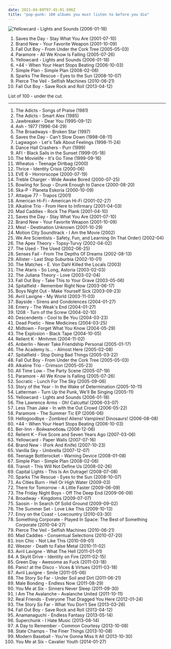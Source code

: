 ```yaml
---
date: 2021-04-09T07:45:01.696Z
title: "pop-punk: 100 albums you must listen to before you die"
---
```

![Yellowcard - Lights and Sounds (2006-01-18)](http://coverartarchive.org/release/3ba8706d-4a74-412a-bac1-4497189f70f9/7255069360-500.jpg "Yellowcard - Lights and Sounds (2006-01-18)")
<ol class="albums">
<li data-cover="https://img.discogs.com/D4TQiVXih8lUXHMWLda880kUDLA=/fit-in/486x475/filters:strip_icc():format(jpeg):mode_rgb():quality(90)/discogs-images/R-2558652-1370617869-6756.jpeg.jpg" data-tags="emo" role="button">Saves the Day - Stay What You Are (2001-07-10)</li>
<li data-cover="http://coverartarchive.org/release/bd98ccf6-f2fe-4eef-8104-4acf5b315414/4724001049-500.jpg" data-tags="pop punk, emo" role="button">Brand New - Your Favorite Weapon (2001-10-09)</li>
<li data-cover="http://coverartarchive.org/release/876e5c90-4dfa-3b2c-aa9e-37c8c94a23b8/1236750855-500.jpg" data-tags="rock, pop punk" role="button">Fall Out Boy - From Under the Cork Tree (2005-05-03)</li>
<li data-cover="http://coverartarchive.org/release/99c3f86a-eac2-42b6-b24c-342dc604252a/20614244026-500.jpg" data-tags="pop punk, rock" role="button">Paramore - All We Know Is Falling (2005-07-26)</li>
<li data-cover="http://coverartarchive.org/release/3ba8706d-4a74-412a-bac1-4497189f70f9/7255069360-500.jpg" data-tags="pop punk" role="button">Yellowcard - Lights and Sounds (2006-01-18)</li>
<li data-cover="http://coverartarchive.org/release/e4a4ea60-71e7-47cc-be21-4bbf74e98c21/14771760838-500.jpg" data-tags="pop punk, punk, alternative rock" role="button">+44 - When Your Heart Stops Beating (2006-10-03)</li>
<li data-cover="http://coverartarchive.org/release/da472951-e8a4-3af3-ba96-8fa771003e9f/5246794220-500.jpg" data-tags="pop punk, rock, simple plan" role="button">Simple Plan - Simple Plan (2008-02-06)</li>
<li data-cover="https://img.discogs.com/ldUyyN34YPehBosSjAoI4z-Jl9s=/fit-in/500x500/filters:strip_icc():format(jpeg):mode_rgb():quality(90)/discogs-images/R-8897279-1473778780-6542.jpeg.jpg" data-tags="rock, emo, pop punk, pop-punk" role="button">Sparks The Rescue - Eyes to the Sun (2008-10-07)</li>
<li data-cover="http://coverartarchive.org/release/52480116-0a55-4090-a91a-7b0752f7955f/7149416698-500.jpg" data-tags="post-hardcore, emocore" role="button">Pierce The Veil - Selfish Machines (2010-06-21)</li>
<li data-cover="http://coverartarchive.org/release/f6b77446-f07e-4768-bd34-f8baa90b9b4b/26624103376-500.jpg" data-tags="pop rock" role="button">Fall Out Boy - Save Rock and Roll (2013-04-12)</li>
</ol>
List of 100 - under the cut.
<!-- more -->

_________________

<ol class="albums">
<li data-cover="https://img.discogs.com/ugjbjNW1wYlQhPOPT5E0LCbJg64=/fit-in/338x338/filters:strip_icc():format(jpeg):mode_rgb():quality(90)/discogs-images/R-1240135-1203029997.jpeg.jpg" data-tags="punk, punk rock" role="button">
The Adicts - Songs of Praise (1981)
</li>
<li data-cover="https://img.discogs.com/X6fiSwFs8qQ2G7qgID3MOmzZsQ8=/fit-in/600x581/filters:strip_icc():format(jpeg):mode_rgb():quality(90)/discogs-images/R-1627925-1243439477.jpeg.jpg" data-tags="punk" role="button">
The Adicts - Smart Alex (1985)
</li>
<li data-cover="http://coverartarchive.org/release/7086c733-4ced-4f36-b024-74404bb7ab80/3357063370-500.jpg" data-tags="punk" role="button">
Jawbreaker - Dear You (1995-09-12)
</li>
<li data-cover="https://img.discogs.com/BcS5KvjsQrcJcmIU_fGCojexqU0=/fit-in/600x536/filters:strip_icc():format(jpeg):mode_rgb():quality(90)/discogs-images/R-6101905-1411118419-6315.jpeg.jpg" data-tags="indie rock, britpop, 90s, rock" role="button">
Ash - 1977 (1996-04-29)
</li>
<li data-cover="https://img.discogs.com/UeXpY-Px3im20vNNKSHkDXoV6PU=/fit-in/600x595/filters:strip_icc():format(jpeg):mode_rgb():quality(90)/discogs-images/R-1579495-1325323065.jpeg.jpg" data-tags="punk rock, pop-punk" role="button">
The Broadways - Broken Star (1997)
</li>
<li data-cover="https://img.discogs.com/9QJuAz0PTXQsgiotouR1kQ3wZrQ=/fit-in/600x600/filters:strip_icc():format(jpeg):mode_rgb():quality(90)/discogs-images/R-4910593-1379180466-8855.jpeg.jpg" data-tags="pop punk, melodic hardcore, emo, punk rock" role="button">
Saves the Day - Can't Slow Down (1998-08-11)
</li>
<li data-cover="https://img.discogs.com/sZ4mic1sSLiGyQhE9QGLl8fCrm8=/fit-in/500x500/filters:strip_icc():format(jpeg):mode_rgb():quality(90)/discogs-images/R-455613-1242306306.jpeg.jpg" data-tags="punk rock, skate punk" role="button">
Lagwagon - Let's Talk About Feelings (1998-11-24)
</li>
<li data-cover="http://coverartarchive.org/release/de75f45c-44b0-4ab1-829f-12077a27bc3a/24951821000-500.jpg" data-tags="ska punk, female vocals, pop-punk" role="button">
Dance Hall Crashers - Purr (1999)
</li>
<li data-cover="http://coverartarchive.org/release/f16f6c63-40e7-4393-9c5c-6ef9163657c0/8039780020-500.jpg" data-tags="hardcore punk, punk, hardcore" role="button">
AFI - Black Sails in the Sunset (1999-05-18)
</li>
<li data-cover="http://coverartarchive.org/release/cd80d624-8172-4612-97ad-fa3b86e41751/7432264240-500.jpg" data-tags="indie, punk, alternative, hardcore, emo, punk rock, pop-punk, melodic hardcore" role="button">
The Movielife - It's Go Time (1999-09-16)
</li>
<li data-cover="http://coverartarchive.org/release/7dc0297b-7d91-415c-9eb2-acf23800cefd/2506338240-500.jpg" data-tags="teenage, funny songs" role="button">
Wheatus - Teenage Dirtbag (2000)
</li>
<li data-cover="http://coverartarchive.org/release/46bdc3ea-e017-4e6c-8560-b68961dd5aeb/26299827268-500.jpg" data-tags="post-hardcore" role="button">
Thrice - Identity Crisis (2000-06)
</li>
<li data-cover="http://coverartarchive.org/release/beeea995-94fb-408d-aa46-c0607bf93420/25464193273-500.jpg" data-tags="rock" role="button">
EVE 6 - Horrorscope (2000-07-19)
</li>
<li data-cover="https://img.discogs.com/37rX_KJ-pUEs4rqsURx6BUXy_g8=/fit-in/600x600/filters:strip_icc():format(jpeg):mode_rgb():quality(90)/discogs-images/R-3074593-1314510477.jpeg.jpg" data-tags="pop-punk, nettwerk" role="button">
Treble Charger - Wide Awake Bored (2000-07-25)
</li>
<li data-cover="http://coverartarchive.org/release/20d8fdf6-d08c-4384-8204-abdb87408aec/10858824360-500.jpg" data-tags="pop punk" role="button">
Bowling for Soup - Drunk Enough to Dance (2000-08-20)
</li>
<li data-cover="http://coverartarchive.org/release/afd09c19-87f1-368e-8e9a-738186154f7f/25137146393-500.jpg" data-tags="ska punk, ska" role="button">
Ska-P - Planeta Eskoria (2000-10-09)
</li>
<li data-cover="https://img.discogs.com/Up96RLoHR_w11-BVoiYSxnC5G_o=/fit-in/200x200/filters:strip_icc():format(jpeg):mode_rgb():quality(90)/discogs-images/R-6735488-1425576086-8210.jpeg.jpg" data-tags="alternative" role="button">
Attaque 77 - Trapos (2001)
</li>
<li data-cover="http://coverartarchive.org/release/ce3418e9-83f9-4ecb-acc5-82c47a67c9b5/6010970718-500.jpg" data-tags="rock" role="button">
American Hi-Fi - American Hi-Fi (2001-02-27)
</li>
<li data-cover="http://coverartarchive.org/release/6c552a41-0787-4fac-9a47-c57189f4cb3e/3045265515-500.jpg" data-tags="punk rock" role="button">
Alkaline Trio - From Here to Infirmary (2001-04-03)
</li>
<li data-cover="http://coverartarchive.org/release/b55cac2b-dfcf-435c-82c3-fa9ddd3136d9/26290886238-500.jpg" data-tags="ska punk" role="button">
Mad Caddies - Rock The Plank (2001-04-10)
</li>
<li data-cover="https://img.discogs.com/D4TQiVXih8lUXHMWLda880kUDLA=/fit-in/486x475/filters:strip_icc():format(jpeg):mode_rgb():quality(90)/discogs-images/R-2558652-1370617869-6756.jpeg.jpg" data-tags="emo" role="button">
Saves the Day - Stay What You Are (2001-07-10)
</li>
<li data-cover="http://coverartarchive.org/release/bd98ccf6-f2fe-4eef-8104-4acf5b315414/4724001049-500.jpg" data-tags="pop punk, emo" role="button">
Brand New - Your Favorite Weapon (2001-10-09)
</li>
<li data-cover="http://coverartarchive.org/release/171528d3-81db-40ed-b8c2-d47dbfe7afb4/8126669291-500.jpg" data-tags="pop punk" role="button">
Mest - Destination Unknown (2001-10-29)
</li>
<li data-cover="https://img.discogs.com/tfulD_HMi8UtHRtBXTnttjY4O5U=/fit-in/600x595/filters:strip_icc():format(jpeg):mode_rgb():quality(90)/discogs-images/R-459751-1371414323-2301.jpeg.jpg" data-tags="pop punk" role="button">
Motion City Soundtrack - I Am the Movie (2002)
</li>
<li data-cover="http://coverartarchive.org/release/44d30a5e-c4ba-46d4-bbc9-edcf9e11078b/4775642138-500.jpg" data-tags="indie, indie rock" role="button">
We Are Scientists - Safety, Fun, and Learning (In That Order) (2002-04)
</li>
<li data-cover="http://coverartarchive.org/release/4981b053-513a-48e3-ac76-a0dd8c3287a6/24296430191-500.jpg" data-tags="alternative rock" role="button">
The Apex Theory - Topsy-Turvy (2002-04-02)
</li>
<li data-cover="https://via.placeholder.com/450" data-tags="emo" role="button">
The Used - The Used (2002-06-25)
</li>
<li data-cover="https://img.discogs.com/dEQah6C7HfFT_jzEHA1fS4FnW6w=/fit-in/600x597/filters:strip_icc():format(jpeg):mode_rgb():quality(90)/discogs-images/R-2547728-1457059020-1993.jpeg.jpg" data-tags="post-hardcore, emo" role="button">
Senses Fail - From The Depths Of Dreams (2002-08-13)
</li>
<li data-cover="https://img.discogs.com/5C_aOeOH1LzUDlkcydPm5fqB8Eg=/fit-in/500x500/filters:strip_icc():format(jpeg):mode_rgb():quality(90)/discogs-images/R-757826-1169995318.jpeg.jpg" data-tags="punk rock, pop punk" role="button">
Allister - Last Stop Suburbia (2002-10-01)
</li>
<li data-cover="https://img.discogs.com/SIgY03YrHEIEtQPzl6q8eKCR5wE=/fit-in/600x600/filters:strip_icc():format(jpeg):mode_rgb():quality(90)/discogs-images/R-1949439-1254450919.jpeg.jpg" data-tags="rock, punk, emo, pop punk, pop-punk, niiice, epitaph, cds, owned albums, michele recommends" role="button">
The Matches - E. Von Dahl Killed the Locals (2003)
</li>
<li data-cover="http://coverartarchive.org/release/d3cf2f17-2dd6-4dcc-92bc-00d1fd4ec509/4809733267-500.jpg" data-tags="rock, punk rock, pop punk, alternative" role="button">
The Ataris - So Long, Astoria (2003-02-03)
</li>
<li data-cover="http://coverartarchive.org/release/effa2618-31af-47ea-84b6-ea3ad71fc403/1240962767-500.jpg" data-tags="alternative rock" role="button">
The Juliana Theory - Love (2003-02-04)
</li>
<li data-cover="http://coverartarchive.org/release/5c3f089c-a56b-3587-9dfd-1116890c0325/5678899612-500.jpg" data-tags="pop punk, emo, punk" role="button">
Fall Out Boy - Take This to Your Grave (2003-05-06)
</li>
<li data-cover="https://img.discogs.com/f5loloYlu0t5ZQmJrzvgj8e82J4=/fit-in/600x594/filters:strip_icc():format(jpeg):mode_rgb():quality(90)/discogs-images/R-1567795-1463486144-9408.jpeg.jpg" data-tags="pop punk" role="button">
Spitalfield - Remember Right Now (2003-06-17)
</li>
<li data-cover="http://coverartarchive.org/release/0db476e3-af43-4bef-8c7f-07eb55ecb6e0/6939130778-500.jpg" data-tags="emo, post-hardcore, boys night out" role="button">
Boys Night Out - Make Yourself Sick (2003-09-23)
</li>
<li data-cover="https://via.placeholder.com/450" data-tags="rock, live" role="button">
Avril Lavigne - My World (2003-11-03)
</li>
<li data-cover="http://coverartarchive.org/release/1c2df079-8585-4604-8d45-93201c4dfadd/14990538151-500.jpg" data-tags="deutzia" role="button">
Bayside - Sirens and Condolences (2004-01-27)
</li>
<li data-cover="http://coverartarchive.org/release/b773f9e1-f0e4-410b-9971-3647e8f2af80/4889661118-500.jpg" data-tags="post-hardcore, rock, screamo" role="button">
Emery - The Weak's End (2004-01-27)
</li>
<li data-cover="http://coverartarchive.org/release/81021889-7c5c-4e19-af1b-c075e6ba7536/5609920003-500.jpg" data-tags="emo, punk rock, pop punk, pop-punk" role="button">
1208 - Turn of the Screw (2004-02-10)
</li>
<li data-cover="http://coverartarchive.org/release/d40ce628-20ee-464b-8bbf-f11b1860d020/13750657821-500.jpg" data-tags="punk, punk rock" role="button">
Descendents - Cool to Be You (2004-03-23)
</li>
<li data-cover="https://img.discogs.com/DzsZcP8IOXdd8AukKcjKD0hUUK4=/fit-in/500x500/filters:strip_icc():format(jpeg):mode_rgb():quality(90)/discogs-images/R-407309-1336738383-3595.jpeg.jpg" data-tags="post-hardcore, emocore" role="button">
Dead Poetic - New Medicines (2004-03-25)
</li>
<li data-cover="http://coverartarchive.org/release/c0365b79-6bf3-4523-8337-15a6f7cbd8f0/25689157271-500.jpg" data-tags="pop punk" role="button">
Midtown - Forget What You Know (2004-05-29)
</li>
<li data-cover="http://coverartarchive.org/release/cdfaf264-5840-4e9e-b2ff-805806e21080/9371082815-500.jpg" data-tags="punk rock" role="button">
The Explosion - Black Tape (2004-10-05)
</li>
<li data-cover="https://img.discogs.com/iJskKmwAOtSy8DqLjYHV9iZZqL8=/fit-in/500x500/filters:strip_icc():format(jpeg):mode_rgb():quality(90)/discogs-images/R-2104965-1264272700.jpeg.jpg" data-tags="christian rock, christian, pop punk, rock" role="button">
Relient K - Mmhmm (2004-11-02)
</li>
<li data-cover="http://coverartarchive.org/release/0158574e-e762-4a5f-a927-ad925172605d/17944620848-500.jpg" data-tags="alternative rock" role="button">
Anberlin - Never Take Friendship Personal (2005-01-17)
</li>
<li data-cover="https://via.placeholder.com/450" data-tags="pop punk, emo" role="button">
The Academy Is... - Almost Here (2005-02-08)
</li>
<li data-cover="https://img.discogs.com/y6t0kAg-KObDDhZWUK3H0fKp_GQ=/fit-in/600x604/filters:strip_icc():format(jpeg):mode_rgb():quality(90)/discogs-images/R-2402034-1463526135-9641.jpeg.jpg" data-tags="pop-punk, audioase, victory, i love this album" role="button">
Spitalfield - Stop Doing Bad Things (2005-03-22)
</li>
<li data-cover="http://coverartarchive.org/release/876e5c90-4dfa-3b2c-aa9e-37c8c94a23b8/1236750855-500.jpg" data-tags="rock, pop punk" role="button">
Fall Out Boy - From Under the Cork Tree (2005-05-03)
</li>
<li data-cover="http://coverartarchive.org/release/7dfe419a-c40e-48d1-afb1-a40630935119/9192690317-500.jpg" data-tags="rock, punk, alternative, punk rock" role="button">
Alkaline Trio - Crimson (2005-05-23)
</li>
<li data-cover="http://coverartarchive.org/release/d4e182d3-cbd8-4c21-84f1-4b3cad1e79c0/10226753401-500.jpg" data-tags="pop punk" role="button">
All Time Low - The Party Scene (2005-07-19)
</li>
<li data-cover="http://coverartarchive.org/release/99c3f86a-eac2-42b6-b24c-342dc604252a/20614244026-500.jpg" data-tags="pop punk, rock" role="button">
Paramore - All We Know Is Falling (2005-07-26)
</li>
<li data-cover="http://coverartarchive.org/release/94a2f175-2459-44d5-8675-42f37af700ac/20315280574-500.jpg" data-tags="indie, rock, alternative, pop-punk, indie piano rock, go get it" role="button">
Socratic - Lunch For The Sky (2005-09-06)
</li>
<li data-cover="https://img.discogs.com/DUVXwVMT8cYWLtohg9zJPOoxmvI=/fit-in/500x500/filters:strip_icc():format(jpeg):mode_rgb():quality(90)/discogs-images/R-1369586-1213869780.jpeg.jpg" data-tags="post-hardcore" role="button">
Story of the Year - In the Wake of Determination (2005-10-11)
</li>
<li data-cover="https://img.discogs.com/bTbr1FZ58H8bTJiMJd1Avt0ozB0=/fit-in/600x591/filters:strip_icc():format(jpeg):mode_rgb():quality(90)/discogs-images/R-2262045-1273021050.jpeg.jpg" data-tags="punk, pop-punk, melodic hardcore, post hardcore, deep elm, grit, hardcore and post hardcore" role="button">
Latterman - Turn Up the Punk, We'll Be Singing (2005-11)
</li>
<li data-cover="http://coverartarchive.org/release/3ba8706d-4a74-412a-bac1-4497189f70f9/7255069360-500.jpg" data-tags="pop punk" role="button">
Yellowcard - Lights and Sounds (2006-01-18)
</li>
<li data-cover="https://img.discogs.com/R6AZzsVfSvPq6SAPVefqqk6YUWk=/fit-in/600x598/filters:strip_icc():format(jpeg):mode_rgb():quality(90)/discogs-images/R-1474219-1398882231-8755.jpeg.jpg" data-tags="punk rock" role="button">
The Lawrence Arms - Oh! Calcutta! (2006-03-07)
</li>
<li data-cover="http://coverartarchive.org/release/4575d679-cb7c-48e9-9849-6227fafbec64/21326500958-500.jpg" data-tags="pop punk, ska punk" role="button">
Less Than Jake - In with the Out Crowd (2006-05-22)
</li>
<li data-cover="http://coverartarchive.org/release/b8237d33-ad0a-41ae-96e6-99d0671700ec/1961550131-500.jpg" data-tags="alternative rock, pop punk" role="button">
Paramore - The Summer Tic EP (2006-06)
</li>
<li data-cover="http://coverartarchive.org/release/437b6335-ded3-4882-aa90-5a5c746b9b10/16310488534-500.jpg" data-tags="powerpop, alternative" role="button">
Hellogoodbye - Zombies! Aliens! Vampires! Dinosaurs! (2006-08-08)
</li>
<li data-cover="http://coverartarchive.org/release/e4a4ea60-71e7-47cc-be21-4bbf74e98c21/14771760838-500.jpg" data-tags="pop punk, punk, alternative rock" role="button">
+44 - When Your Heart Stops Beating (2006-10-03)
</li>
<li data-cover="http://coverartarchive.org/release/0f20f9dd-21fb-40b6-b8a7-6010912e2819/10099992974-500.jpg" data-tags="pop-punk" role="button">
Ber-linn - Войналюбовь (2006-12-06)
</li>
<li data-cover="http://coverartarchive.org/release/8786d6f0-2b86-4c8b-b755-91ae537d2095/25368596465-500.jpg" data-tags="christian rock" role="button">
Relient K - Five Score and Seven Years Ago (2007-03-06)
</li>
<li data-cover="http://coverartarchive.org/release/123a3fc0-7a4a-3e52-8a7a-f757d1d27175/14769024533-500.jpg" data-tags="pop punk, punk rock" role="button">
Yellowcard - Paper Walls (2007-07-16)
</li>
<li data-cover="http://coverartarchive.org/release/2019b20c-5d03-4541-bb53-5c15ee70d96a/9587442762-500.jpg" data-tags="alternative, alternative rock" role="button">
Brand New - (Fork And Knife) (2007-10-23)
</li>
<li data-cover="https://img.discogs.com/QiRTf3V1hNpAWbrj5s8fCrzNsuY=/fit-in/600x462/filters:strip_icc():format(jpeg):mode_rgb():quality(90)/discogs-images/R-1278845-1299574955.jpeg.jpg" data-tags="pop-punk" role="button">
Vanilla Sky - Umbrella (2007-12-07)
</li>
<li data-cover="http://coverartarchive.org/release/aea43fa2-76c2-41e9-bde1-8256bf1b129b/18530402919-500.jpg" data-tags="pop punk" role="button">
Teenage Bottlerocket - Warning Device (2008-01-08)
</li>
<li data-cover="http://coverartarchive.org/release/da472951-e8a4-3af3-ba96-8fa771003e9f/5246794220-500.jpg" data-tags="pop punk, rock, simple plan" role="button">
Simple Plan - Simple Plan (2008-02-06)
</li>
<li data-cover="https://img.discogs.com/tvAbbQW1cboUa0nAvUxUT9uvfMY=/fit-in/600x600/filters:strip_icc():format(jpeg):mode_rgb():quality(90)/discogs-images/R-809613-1605822016-2508.jpeg.jpg" data-tags="indie, punk, pop punk, pop-punk, title is a full sentence, my top 100 albums" role="button">
Transit - This Will Not Define Us (2008-02-26)
</li>
<li data-cover="http://coverartarchive.org/release/71f9f984-df10-4964-bcd6-1e464041cd05/4889578121-500.jpg" data-tags="christian rock, pop-punk, power-pop, discoverockult" role="button">
Capital Lights - This Is An Outrage! (2008-07-08)
</li>
<li data-cover="https://img.discogs.com/ldUyyN34YPehBosSjAoI4z-Jl9s=/fit-in/500x500/filters:strip_icc():format(jpeg):mode_rgb():quality(90)/discogs-images/R-8897279-1473778780-6542.jpeg.jpg" data-tags="rock, emo, pop punk, pop-punk" role="button">
Sparks The Rescue - Eyes to the Sun (2008-10-07)
</li>
<li data-cover="http://coverartarchive.org/release/2caa5d2e-3729-4177-b07d-1e14f033d3c1/7393338289-500.jpg" data-tags="indie rock, progressive rock" role="button">
As Cities Burn - Hell Or High Water (2009-03)
</li>
<li data-cover="http://coverartarchive.org/release/bef01324-dd9e-4608-9726-781d68fc26fb/8041117572-500.jpg" data-tags="pop rock, pop punk" role="button">
There for Tomorrow - A Little Faster (2009-06-09)
</li>
<li data-cover="https://img.discogs.com/TjzFodf9TUFiDKioTlgKQhLJt0Q=/fit-in/600x594/filters:strip_icc():format(jpeg):mode_rgb():quality(90)/discogs-images/R-5360382-1391854528-1806.jpeg.jpg" data-tags="powerpop, pop-punk, neon pop, my top album" role="button">
The Friday Night Boys - Off The Deep End (2009-06-09)
</li>
<li data-cover="http://coverartarchive.org/release/a9ff7952-0e93-402d-a0d3-cb761d69e0cd/8461677549-500.jpg" data-tags="post-hardcore" role="button">
Broadway - Kingdoms (2009-07-07)
</li>
<li data-cover="https://img.discogs.com/BYBJ6iEdWB2JSVsX9r_FT61J2xY=/fit-in/500x500/filters:strip_icc():format(jpeg):mode_rgb():quality(90)/discogs-images/R-3109771-1316236083.jpeg.jpg" data-tags="post-hardcore" role="button">
Saosin - In Search Of Solid Ground (2009-09-02)
</li>
<li data-cover="http://coverartarchive.org/release/4631f280-bc71-403f-a8fd-4637974ccf31/17601593140-500.jpg" data-tags="the summer set, rock, powerpop" role="button">
The Summer Set - Love Like This (2009-10-13)
</li>
<li data-cover="https://img.discogs.com/yeXEEzpdCUssWlMsUH6y_sijQDc=/fit-in/500x500/filters:strip_icc():format(jpeg):mode_rgb():quality(90)/discogs-images/R-2418718-1355949227-6640.jpeg.jpg" data-tags="indie, alternative, progressive rock, pop-punk, southern rock, post-hardcore, melodic hardcore, lyrics, glassjawcore, after it ends" role="button">
Envy on the Coast - Lowcountry (2010-03-30)
</li>
<li data-cover="http://coverartarchive.org/release/34c306bc-8ce1-4c0d-a0d9-a657b99b9616/14772018341-500.jpg" data-tags="piano rock" role="button">
Something Corporate - Played In Space: The Best of Something Corporate (2010-04-27)
</li>
<li data-cover="http://coverartarchive.org/release/52480116-0a55-4090-a91a-7b0752f7955f/7149416698-500.jpg" data-tags="post-hardcore, emocore" role="button">
Pierce The Veil - Selfish Machines (2010-06-21)
</li>
<li data-cover="http://coverartarchive.org/release/15fe0d1d-c03d-3dbf-a542-eec1f110da65/26506646281-500.jpg" data-tags="ska punk" role="button">
Mad Caddies - Consentual Selections (2010-07-20)
</li>
<li data-cover="http://coverartarchive.org/release/ad047492-7cba-4bbb-b506-1271d1a8b02c/11076702166-500.jpg" data-tags="punk, indie rock, punk rock, pop punk, pop-punk, orgcore" role="button">
Iron Chic - Not Like This (2010-09-01)
</li>
<li data-cover="http://coverartarchive.org/release/c5649b41-3412-4c61-9a06-efbe70efbcb3/5374781489-500.jpg" data-tags="power pop, rock, alternative rock" role="button">
Weezer - Death to False Metal (2010-11-02)
</li>
<li data-cover="http://coverartarchive.org/release/76cbcc56-63ca-49a5-acae-e51dbdffc21a/12051865740-500.jpg" data-tags="pop rock, rock, female vocalists" role="button">
Avril Lavigne - What The Hell (2011-01-01)
</li>
<li data-cover="http://coverartarchive.org/release/8dcf4baa-f600-4977-a49a-a64c53386daa/8691609486-500.jpg" data-tags="post-hardcore" role="button">
A Skylit Drive - Identity on Fire (2011-02-15)
</li>
<li data-cover="http://coverartarchive.org/release/b22d7bab-d06b-3622-8ec1-a39b917bf082/26651521055-500.jpg" data-tags="rock, punk rock, punk, pop-punk" role="button">
Green Day - Awesome as Fuck (2011-03-18)
</li>
<li data-cover="http://coverartarchive.org/release/dafe15c2-5fb9-4a5f-9b12-df031d3b0e9b/2103470066-500.jpg" data-tags="alternative rock" role="button">
Panic! at the Disco - Vices & Virtues (2011-03-18)
</li>
<li data-cover="http://coverartarchive.org/release/94751fa2-e3c1-43cc-9f66-a7f2acb101a1/12051822759-500.jpg" data-tags="pop, pop rock, pop punk, smile, avril lavigne" role="button">
Avril Lavigne - Smile (2011-05-06)
</li>
<li data-cover="http://coverartarchive.org/release/46721ca0-b386-437a-a8ff-06e83e3e1cf1/6756951839-500.jpg" data-tags="pop punk" role="button">
The Story So Far - Under Soil and Dirt (2011-06-21)
</li>
<li data-cover="http://coverartarchive.org/release/b60da638-f9be-4f42-8956-5ee7945973a8/2098710883-500.jpg" data-tags="indie, pop-punk, sub pop" role="button">
Male Bonding - Endless Now (2011-08-29)
</li>
<li data-cover="http://coverartarchive.org/release/3c2b6d42-0f71-4345-9b81-ec63ba95bffd/15128577308-500.jpg" data-tags="alternative rock, pop punk" role="button">
You Me at Six - Sinners Never Sleep (2011-09-30)
</li>
<li data-cover="https://img.discogs.com/--OkqPxJpVMI5Cb-B9T_9QyB7wQ=/fit-in/290x290/filters:strip_icc():format(jpeg):mode_rgb():quality(90)/discogs-images/R-3179602-1319318911.jpeg.jpg" data-tags="pop-punk, melodic hardcore, less than 40 minutes" role="button">
I Am The Avalanche - Avalanche United (2011-10-11)
</li>
<li data-cover="http://coverartarchive.org/release/bceaf973-4866-48e3-a1ee-0fb0f25fb533/8364577160-500.jpg" data-tags="pop punk" role="button">
Real Friends - Everyone That Dragged You Here (2012-01-24)
</li>
<li data-cover="http://coverartarchive.org/release/1907fc90-db86-4e51-9411-a78aba1084f8/6756961158-500.jpg" data-tags="pop punk" role="button">
The Story So Far - What You Don't See (2013-03-26)
</li>
<li data-cover="http://coverartarchive.org/release/f6b77446-f07e-4768-bd34-f8baa90b9b4b/26624103376-500.jpg" data-tags="pop rock" role="button">
Fall Out Boy - Save Rock and Roll (2013-04-12)
</li>
<li data-cover="http://coverartarchive.org/release/05c617c7-7512-4a0b-9c4e-a3fcc2bf5c03/7456741432-500.jpg" data-tags="chiptune, electronic, bitpop" role="button">
Anamanaguchi - Endless Fantasy (2013-05-14)
</li>
<li data-cover="http://coverartarchive.org/release/49bb21b4-1e7e-4dec-8357-a4d5d67dc0cf/4496467759-500.jpg" data-tags="indie, rock, indie rock, power pop, pop-punk, chapel hill, 10s, merge, favorites 2013" role="button">
Superchunk - I Hate Music (2013-08-14)
</li>
<li data-cover="http://coverartarchive.org/release/57428883-05ae-4cf8-b428-da8ee43a16ed/17944451521-500.jpg" data-tags="post-hardcore, pop punk" role="button">
A Day to Remember - Common Courtesy (2013-10-08)
</li>
<li data-cover="http://coverartarchive.org/release/2e69e107-3e22-427a-bf57-2dd329f08f7f/6347832451-500.jpg" data-tags="pop punk" role="button">
State Champs - The Finer Things (2013-10-08)
</li>
<li data-cover="http://coverartarchive.org/release/c3c71198-ebc5-44b3-b076-88fb8dd4bc0f/6960652013-500.jpg" data-tags="emo" role="button">
Modern Baseball - You're Gonna Miss It All (2013-10-30)
</li>
<li data-cover="http://coverartarchive.org/release/45dcac3b-63c1-41fa-996b-6dbb33aee966/8956524652-500.jpg" data-tags="pop punk, alternative rock" role="button">
You Me at Six - Cavalier Youth (2014-01-27)
</li>
</ol>